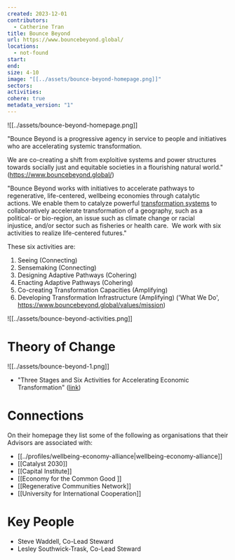 ```yaml
---
created: 2023-12-01
contributors:
  - Catherine Tran
title: Bounce Beyond
url: https://www.bouncebeyond.global/
locations:
  - not-found
start: 
end: 
size: 4-10
image: "[[../assets/bounce-beyond-homepage.png]]"
sectors: 
activities: 
cohere: true
metadata_version: "1"
---
```

![[../assets/bounce-beyond-homepage.png]]

"Bounce Beyond is a progressive agency in service to people and initiatives who are accelerating systemic transformation.

We are co-creating a shift from exploitive systems and power structures towards socially just and equitable societies in a flourishing natural world."
(https://www.bouncebeyond.global/)

"Bounce Beyond works with initiatives to accelerate pathways to regenerative, life-centered, wellbeing economies through catalytic actions. We enable them to catalyze powerful [transformation systems](https://www.bouncebeyond.global/transformations-systems) to collaboratively accelerate transformation of a geography, such as a political- or bio-region, an issue such as climate change or racial injustice, and/or sector such as fisheries or health care.  We work with six activities to realize life-centered futures."

These six activities are: 
1. Seeing (Connecting)
2. Sensemaking (Connecting)
3. Designing Adaptive Pathways (Cohering)
4. Enacting Adaptive Pathways (Cohering)
5. Co-creating Transformation Capacities (Amplifying)
6. Developing Transformation Infrastructure (Amplifying)
('What We Do', https://www.bouncebeyond.global/values/mission)

 ![[../assets/bounce-beyond-activities.png]]
# Theory of Change

![[../assets/bounce-beyond-1.png]]

- "Three Stages and Six Activities for Accelerating Economic Transformation" ([link](https://cdn.website-editor.net/s/f8133679ace0447ca7961cad7f6df6db/files/uploaded/What%2520BB%2520does%2520-%2520brief%2520six%25206%2520activities%252022-04-08.pdf?Expires=1703867591&Signature=ZMgR4PxqAG9ibIDyr7UwTELKhsQuXKmVOgc-KXZAOwSB5s0OI~2ZnUOZtHpZL8AjLF8TFSak8GbCv0eZMY~2Eml6wwr~f4bG4SyI02IYATpxzmPg1rNMsWEr4vFZc9IDT2ctPtvihPtTKzwahX5Lp9gHaZAAVvqe-n1FiTQhdX9h9fxNFDgZQcrUPFxUuv68KCzeq9Svig7BagCxmtpYj1P1VAXS7sYHePAJk7dGmHBsfxLE~u9tghzRaynGPdliW6b1VssRxa7mcLRYRqCvdcPuZcivX1FPmBDjBA96m8DaSyD9nhu0FezsIESeZmOhGA63pk~SFozFiB8BiDXtQg__&Key-Pair-Id=K2NXBXLF010TJW))

# Connections

On their homepage they list some of the following as organisations that their Advisors are associated with:
- [[../profiles/wellbeing-economy-alliance|wellbeing-economy-alliance]]
- [[Catalyst 2030]]
- [[Capital Institute]]
- [[Economy for the Common Good ]]
- [[Regenerative Communities Network]]
- [[University for International Cooperation]]

# Key People

- Steve Waddell, Co-Lead Steward
- Lesley Southwick-Trask, Co-Lead Steward


